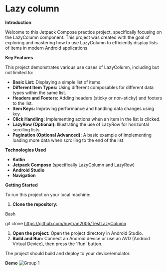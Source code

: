 ﻿# Lazy column

**Introduction**

Welcome to this Jetpack Compose practice project, specifically focusing on the LazyColumn component. This project was created with the goal of exploring and mastering how to use LazyColumn to efficiently display lists of items in modern Android applications.

**Key Features**

This project demonstrates various use cases of LazyColumn, including but not limited to:

- **Basic List:** Displaying a simple list of items.
- **Different Item Types:** Using different composables for different data types within the same list.
- **Headers and Footers:** Adding headers (sticky or non-sticky) and footers to the list.
- **Item Keys:** Improving performance and handling data changes using key.
- **Click Handling:** Implementing actions when an item in the list is clicked.
- **LazyRow (Optional):** Illustrating the use of LazyRow for horizontal scrolling lists.
- **Pagination (Optional Advanced):** A basic example of implementing loading more data when scrolling to the end of the list.

**Technologies Used**

- **Kotlin**
- **Jetpack Compose** (specifically LazyColumn and LazyRow)
- **Android Studio**
- **Navigation**

**Getting Started**

To run this project on your local machine:

1. **Clone the repository:** 

Bash

git clone https://github.com/huytran2005/TestLazyColumn

1. **Open the project:** Open the project directory in Android Studio.
1. **Build and Run:** Connect an Android device or use an AVD (Android Virtual Device), then press the 'Run' button.

The project should build and deploy to your device/emulator.

**Demo**
![Group 1](https://github.com/user-attachments/assets/bc270dc3-4346-4953-8445-2401c838e6a3)
